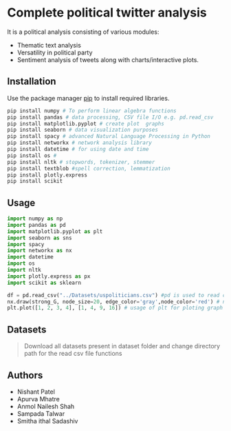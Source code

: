 # Complete political twitter analysis

It is a political analysis consisting of various modules:
  - Thematic text analysis
  - Versatility in political party
  - Sentiment analysis of tweets along with charts/interactive plots.


## Installation

Use the package manager [pip](https://pip.pypa.io/en/stable/) to install required libraries.

```bash
pip install numpy # To perform linear algebra functions 
pip install pandas # data processing, CSV file I/O e.g. pd.read_csv 
pip install matplotlib.pyplot # create plot  graphs
pip install seaborn # data visualization purposes
pip install spacy # advanced Natural Language Processing in Python
pip install networkx # network analysis library
pip install datetime # for using date and time
pip install os # 
pip install nltk # stopwords, tokenizer, stemmer
pip install textblob #spell correction, lemmatization
pip install plotly.express
pip install scikit
```

## Usage

```python
import numpy as np 
import pandas as pd 
import matplotlib.pyplot as plt
import seaborn as sns
import spacy
import networkx as nx      
import datetime
import os
import nltk
import plotly.express as px
import scikit as sklearn

df = pd.read_csv("../Datasets/uspoliticians.csv") #pd is used to read csv file from dataset and create data frame
nx.draw(strong_G, node_size=20, edge_color='gray',node_color='red') # networkx for drawing network
plt.plot([1, 2, 3, 4], [1, 4, 9, 16]) # usage of plt for ploting graph
```

## Datasets

> Download all datasets present in dataset folder and change directory path for the read csv file functions


## Authors
  + Nishant Patel
  + Apurva Mhatre
  + Anmol Nailesh Shah
  + Sampada Talwar
  + Smitha ithal Sadashiv


